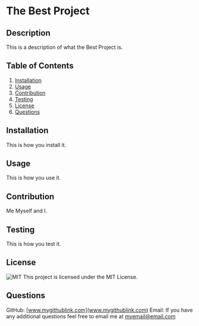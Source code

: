 
# The Best Project

## Description

This is a description of what the Best Project is.

## Table of Contents

1. [Installation](#installation)
2. [Usage](#usage)
3. [Contribution](#contribution)
4. [Testing](#testing)
5. [License](#license)
6. [Questions](#questions)

## Installation

This is how you install it.

## Usage

This is how you use it.

## Contribution

Me Myself and I.

## Testing

This is how you test it.

## License
![MIT](https://img.shields.io/badge/MIT-blue)
This project is licensed under the MIT License.

## Questions

GitHub: [www.mygithublink.com](www.mygithublink.com)
Email: If you have any additional questions feel free to email me at myemail@email.com

